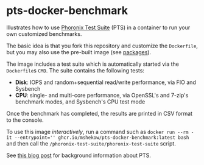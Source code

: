 # pts-docker-benchmark

Illustrates how to use [Phoronix Test Suite](https://www.phoronix-test-suite.com/) (PTS) in a container to run your own
customized benchmarks.

The basic idea is that you fork this repository and customize the `Dockerfile`, but you may also use the pre-built
image (see [packages](https://github.com/users/MShekow/packages?repo_name=pts-docker-benchmark)).

The image includes a test suite which is automatically started via the `Dockerfile`s `CMD`. The suite
contains the following tests:

- **Disk**: IOPS and random+sequential read/write performance, via FIO and Sysbench
- **CPU**: single- and multi-core performance, via OpenSSL's and 7-zip's benchmark modes, and Sysbench's CPU test mode

Once the benchmark has completed, the results are printed in CSV format to the console.

To use this image _interactively_, run a command such as
`docker run --rm -it --entrypoint='' ghcr.io/mshekow/pts-docker-benchmark:latest bash` and then call
the `/phoronix-test-suite/phoronix-test-suite` script.

See [this blog post](https://www.augmentedmind.de/?p=3290) for background information about PTS.
